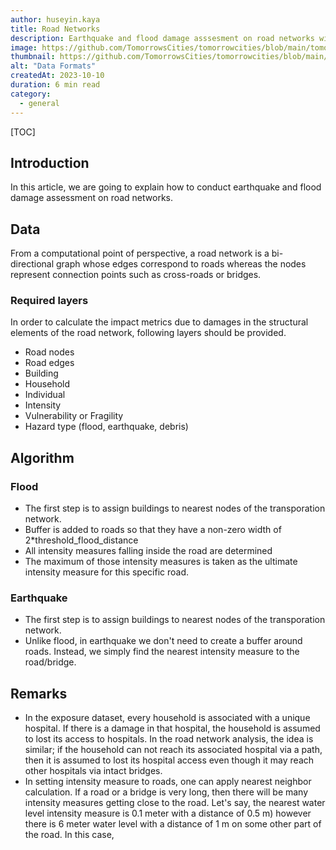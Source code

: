 ```yaml
---
author: huseyin.kaya
title: Road Networks
description: Earthquake and flood damage asssesment on road networks with bridges
image: https://github.com/TomorrowsCities/tomorrowcities/blob/main/tomorrowcities/content/images/data.png?raw=true
thumbnail: https://github.com/TomorrowsCities/tomorrowcities/blob/main/tomorrowcities/content/images/data.png?raw=true
alt: "Data Formats"
createdAt: 2023-10-10
duration: 6 min read
category:
  - general
---
```


[TOC]

## Introduction
In this article, we are going to explain how to conduct
earthquake and flood damage assessment on road networks. 

## Data
From a computational point of perspective, a road network is a bi-directional graph
whose edges correspond to roads whereas the nodes represent connection points such as cross-roads or bridges. 

### Required layers
In order to calculate the impact metrics due to damages in the structural elements of the road
network, following layers should be provided.
* Road nodes
* Road edges
* Building
* Household
* Individual
* Intensity
* Vulnerability or Fragility
* Hazard type (flood, earthquake, debris)

## Algorithm

### Flood
* The first step is to assign buildings to nearest nodes of the transporation network.
* Buffer is added to roads so that they have a non-zero width of 2*threshold_flood_distance
* All intensity measures falling inside the road are determined
* The maximum of those intensity measures is taken as the ultimate intensity measure for this specific road. 

### Earthquake
* The first step is to assign buildings to nearest nodes of the transporation network.
* Unlike flood, in earthquake we don't need to create a buffer around roads. Instead,
we simply find the nearest intensity measure to the road/bridge.
## Remarks
* In the exposure dataset, every household is associated with a unique hospital.
If there is a damage in that hospital, the household is assumed to lost its access to
hospitals. In the road network analysis, the idea is similar; if the household can
not reach its associated hospital via a path, then it is assumed to lost its 
hospital access even though it may reach other hospitals via intact bridges. 
* In setting intensity measure to roads, one can apply nearest neighbor calculation. If a road or a bridge is very long, then there will be many intensity measures getting close to the road. Let's say, the nearest water level intensity measure is 0.1 meter with a distance of 0.5 m) however there is 6 meter water level with a distance of 1 m on some other part of the road. In this case, 

